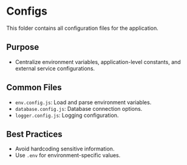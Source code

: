 # Configs

This folder contains all configuration files for the application.

## Purpose
- Centralize environment variables, application-level constants, and external service configurations.

## Common Files
- `env.config.js`: Load and parse environment variables.
- `database.config.js`: Database connection options.
- `logger.config.js`: Logging configuration.

## Best Practices
- Avoid hardcoding sensitive information.
- Use `.env` for environment-specific values.

